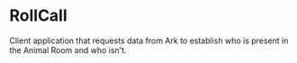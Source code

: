 # RollCall
Client application that requests data from Ark to establish who is present in the Animal Room and who isn't.
